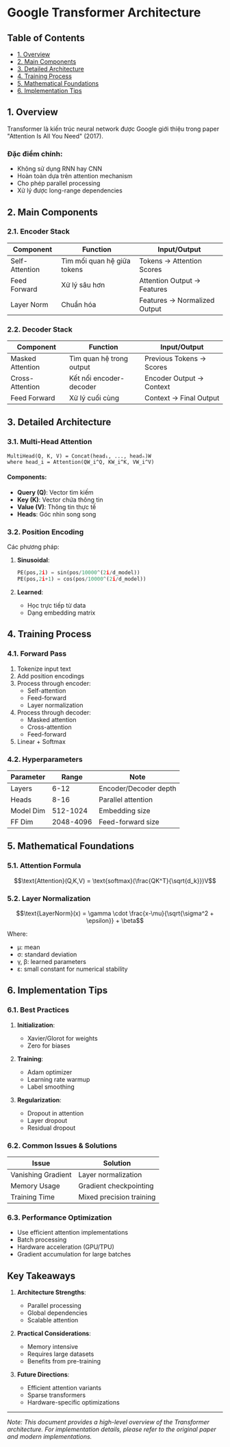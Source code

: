 # Google Transformer Architecture

## Table of Contents
- [1. Overview](#1-overview)
- [2. Main Components](#2-main-components)
- [3. Detailed Architecture](#3-detailed-architecture)
- [4. Training Process](#4-training-process)
- [5. Mathematical Foundations](#5-mathematical-foundations)
- [6. Implementation Tips](#6-implementation-tips)

## 1. Overview

Transformer là kiến trúc neural network được Google giới thiệu trong paper "Attention Is All You Need" (2017).

### Đặc điểm chính:
- Không sử dụng RNN hay CNN
- Hoàn toàn dựa trên attention mechanism
- Cho phép parallel processing
- Xử lý được long-range dependencies

## 2. Main Components

### 2.1. Encoder Stack
| Component | Function | Input/Output |
|-----------|----------|--------------|
| Self-Attention | Tìm mối quan hệ giữa tokens | Tokens → Attention Scores |
| Feed Forward | Xử lý sâu hơn | Attention Output → Features |
| Layer Norm | Chuẩn hóa | Features → Normalized Output |

### 2.2. Decoder Stack
| Component | Function | Input/Output |
|-----------|----------|--------------|
| Masked Attention | Tìm quan hệ trong output | Previous Tokens → Scores |
| Cross-Attention | Kết nối encoder-decoder | Encoder Output → Context |
| Feed Forward | Xử lý cuối cùng | Context → Final Output |

## 3. Detailed Architecture

### 3.1. Multi-Head Attention

```
MultiHead(Q, K, V) = Concat(head₁, ..., headₙ)W
where head_i = Attention(QW_i^Q, KW_i^K, VW_i^V)
```

#### Components:
- **Query (Q)**: Vector tìm kiếm
- **Key (K)**: Vector chứa thông tin
- **Value (V)**: Thông tin thực tế
- **Heads**: Góc nhìn song song

### 3.2. Position Encoding

Các phương pháp:

1. **Sinusoidal**:
   ```python
   PE(pos,2i) = sin(pos/10000^(2i/d_model))
   PE(pos,2i+1) = cos(pos/10000^(2i/d_model))
   ```

2. **Learned**:
   - Học trực tiếp từ data
   - Dạng embedding matrix

## 4. Training Process

### 4.1. Forward Pass
1. Tokenize input text
2. Add position encodings
3. Process through encoder:
   - Self-attention
   - Feed-forward
   - Layer normalization
4. Process through decoder:
   - Masked attention
   - Cross-attention
   - Feed-forward
5. Linear + Softmax

### 4.2. Hyperparameters
| Parameter | Range | Note |
|-----------|-------|------|
| Layers | 6-12 | Encoder/Decoder depth |
| Heads | 8-16 | Parallel attention |
| Model Dim | 512-1024 | Embedding size |
| FF Dim | 2048-4096 | Feed-forward size |

## 5. Mathematical Foundations

### 5.1. Attention Formula

$$\text{Attention}(Q,K,V) = \text{softmax}(\frac{QK^T}{\sqrt{d_k}})V$$

### 5.2. Layer Normalization

$$\text{LayerNorm}(x) = \gamma \cdot \frac{x-\mu}{\sqrt{\sigma^2 + \epsilon}} + \beta$$

Where:
- μ: mean
- σ: standard deviation
- γ, β: learned parameters
- ε: small constant for numerical stability

## 6. Implementation Tips

### 6.1. Best Practices
1. **Initialization**:
   - Xavier/Glorot for weights
   - Zero for biases

2. **Training**:
   - Adam optimizer
   - Learning rate warmup
   - Label smoothing

3. **Regularization**:
   - Dropout in attention
   - Layer dropout
   - Residual dropout

### 6.2. Common Issues & Solutions

| Issue | Solution |
|-------|----------|
| Vanishing Gradient | Layer normalization |
| Memory Usage | Gradient checkpointing |
| Training Time | Mixed precision training |

### 6.3. Performance Optimization
- Use efficient attention implementations
- Batch processing
- Hardware acceleration (GPU/TPU)
- Gradient accumulation for large batches

## Key Takeaways

1. **Architecture Strengths**:
   - Parallel processing
   - Global dependencies
   - Scalable attention

2. **Practical Considerations**:
   - Memory intensive
   - Requires large datasets
   - Benefits from pre-training

3. **Future Directions**:
   - Efficient attention variants
   - Sparse transformers
   - Hardware-specific optimizations

---

*Note: This document provides a high-level overview of the Transformer architecture. For implementation details, please refer to the original paper and modern implementations.*
